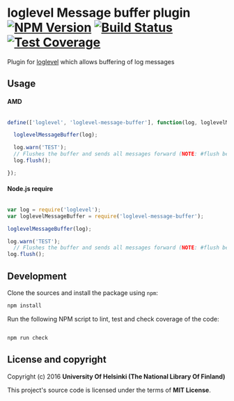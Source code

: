 # loglevel Message buffer plugin [![NPM Version](https://img.shields.io/npm/v/loglevel-message-buffer.svg)](https://npmjs.org/package/loglevel-message-buffer) [![Build Status](https://travis-ci.org/NatLibFi/loglevel-message-buffer.svg)](https://travis-ci.org/NatLibFi/loglevel-message-buffer) [![Test Coverage](https://codeclimate.com/github/NatLibFi/loglevel-message-buffer/badges/coverage.svg)](https://codeclimate.com/github/NatLibFi/loglevel-message-buffer/coverage)

Plugin for [loglevel](https://github.com/pimterry/loglevel) which allows buffering of log messages

## Usage

#### AMD

```javascript

define(['loglevel', 'loglevel-message-buffer'], function(log, loglevelMessageBuffer) {

  loglevelMessageBuffer(log);

  log.warn('TEST');
  // Flushes the buffer and sends all messages forward (NOTE: #flush becomes only available after a message is sent)
  log.flush();

});

```

#### Node.js require

```javascript

var log = require('loglevel');
var loglevelMessageBuffer = require('loglevel-message-buffer');

loglevelMessageBuffer(log);

log.warn('TEST');
  // Flushes the buffer and sends all messages forward (NOTE: #flush becomes only available after a message is sent)
log.flush();

```

## Development 

Clone the sources and install the package using `npm`:

```sh
npm install
```

Run the following NPM script to lint, test and check coverage of the code:

```javascript

npm run check

```

## License and copyright

Copyright (c) 2016 **University Of Helsinki (The National Library Of Finland)**

This project's source code is licensed under the terms of **MIT License**.
